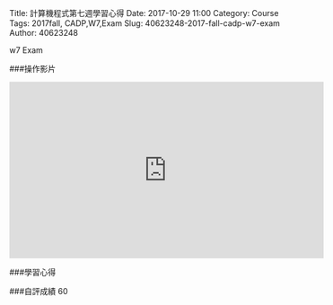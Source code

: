 Title: 計算機程式第七週學習心得
Date: 2017-10-29 11:00
Category: Course
Tags: 2017fall, CADP,W7,Exam
Slug: 40623248-2017-fall-cadp-w7-exam
Author: 40623248

w7 Exam

<!-- PELICAN_END_SUMMARY -->

###操作影片

<iframe width="560" height="315" src="https://www.youtube.com/embed/quKA3uPgOsQ" frameborder="0" gesture="media" allowfullscreen></iframe>

###學習心得

###自評成績
60